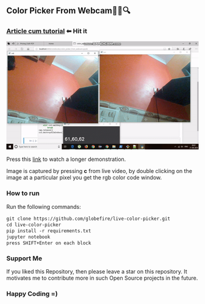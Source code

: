 ## Color Picker From Webcam📸🎨🔍
### [Article cum tutorial]() ⬅ Hit it


<p align="center">
  <img src="https://github.com/globefire/colrr_pickrr/blob/master/upload.gif" alt = "press the link below"/>
</p>


Press this [link](https://youtu.be/6y59fXgzMCs) to watch a longer demonstration.

Image is captured by pressing **c** from live video, by double clicking on the image at a particular pixel you get the rgb color code window.

### How to run
Run the following commands:
```git
git clone https://github.com/globefire/live-color-picker.git
cd live-color-picker
pip install -r requirements.txt
jupyter notebook
press SHIFT+Enter on each block
```

### Support Me
If you liked this Repository, then please leave a star on this repository. It motivates me to contribute more in such Open Source projects in the future.
### Happy Coding =)
